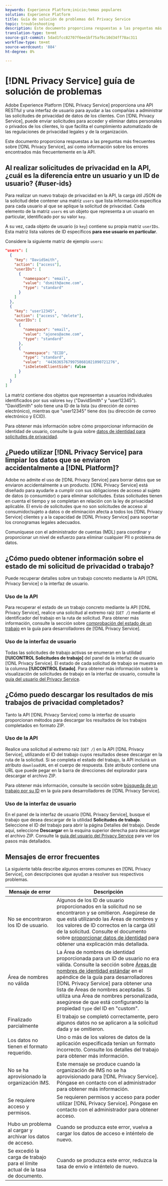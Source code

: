 ```yaml
---
keywords: Experience Platform;inicio;temas populares
solution: Experience Platform
title: Guía de solución de problemas del Privacy Service
topic: troubleshooting
description: Este documento proporciona respuestas a las preguntas más frecuentes sobre el Privacy Service, así como información sobre los errores encontrados más frecuentemente en la API.
translation-type: tm+mt
source-git-commit: 5dad1fcc82707f6ee1bf75af6c10d34ff78ac311
workflow-type: tm+mt
source-wordcount: '884'
ht-degree: 0%

---
```



# [!DNL Privacy Service] guía de solución de problemas

Adobe Experience Platform [!DNL Privacy Service] proporciona una API RESTful y una interfaz de usuario para ayudar a las compañías a administrar las solicitudes de privacidad de datos de los clientes. Con [!DNL Privacy Service], puede enviar solicitudes para acceder y eliminar datos personales o privados de los clientes, lo que facilita el cumplimiento automatizado de las regulaciones de privacidad legales y de la organización.

Este documento proporciona respuestas a las preguntas más frecuentes sobre [!DNL Privacy Service], así como información sobre los errores encontrados más frecuentemente en la API.

## Al realizar solicitudes de privacidad en la API, ¿cuál es la diferencia entre un usuario y un ID de usuario? {#user-ids}

Para realizar un nuevo trabajo de privacidad en la API, la carga útil JSON de la solicitud debe contener una matriz `users` que lista información específica para cada usuario al que se aplique la solicitud de privacidad. Cada elemento de la matriz `users` es un objeto que representa a un usuario en particular, identificado por su valor `key`.

A su vez, cada objeto de usuario (o `key`) contiene su propia matriz `userIDs`. Esta matriz lista valores de ID específicos **para ese usuario en particular**.

Considere la siguiente matriz de ejemplo `users`:

```json
"users": [
  {
    "key": "DavidSmith",
    "action": ["access"],
    "userIDs": [
      {
        "namespace": "email",
        "value": "dsmith@acme.com",
        "type": "standard"
      }
    ]
  },
  {
    "key": "user12345",
    "action": ["access", "delete"],
    "userIDs": [
      {
        "namespace": "email",
        "value": "ajones@acme.com",
        "type": "standard"
      },
      {
        "namespace": "ECID",
        "type": "standard",
        "value":  "443636576799758681021090721276",
        "isDeletedClientSide": false
      }
    ]
  }
]
```

La matriz contiene dos objetos que representan a usuarios individuales identificados por sus valores `key` (&quot;DavidSmith&quot; y &quot;user12345&quot;). &quot;DavidSmith&quot; solo tiene una ID de la lista (su dirección de correo electrónico), mientras que &quot;user12345&quot; tiene dos (su dirección de correo electrónico y ECID).

Para obtener más información sobre cómo proporcionar información de identidad de usuario, consulte la guía sobre [datos de identidad para solicitudes de privacidad](identity-data.md).


## ¿Puedo utilizar [!DNL Privacy Service] para limpiar los datos que se enviaron accidentalmente a [!DNL Platform]?

Adobe no admite el uso de [!DNL Privacy Service] para borrar datos que se enviaron accidentalmente a un producto. [!DNL Privacy Service] está diseñado para ayudarle a cumplir con sus obligaciones de acceso al sujeto de datos (o consumidor) o para eliminar solicitudes. Estas solicitudes tienen en cuenta el tiempo y se completan en relación con la ley de privacidad aplicable. El envío de solicitudes que no son solicitudes de acceso al consumidor/sujeto a datos o de eliminación afecta a todos los [!DNL Privacy Service] clientes y a la capacidad de [!DNL Privacy Service] para soportar los cronogramas legales adecuados.

Comuníquese con el administrador de cuentas (MDL) para coordinar y proporcionar un nivel de esfuerzo para eliminar cualquier PII o problema de datos.

## ¿Cómo puedo obtener información sobre el estado de mi solicitud de privacidad o trabajo?

Puede recuperar detalles sobre un trabajo concreto mediante la API [!DNL Privacy Service] o la interfaz de usuario.

### Uso de la API

Para recuperar el estado de un trabajo concreto mediante la API [!DNL Privacy Service], realice una solicitud al extremo raíz (`GET /`) mediante el identificador del trabajo en la ruta de solicitud. Para obtener más información, consulte la sección sobre [comprobación del estado de un trabajo](api/privacy-jobs.md#check-the-status-of-a-job) en la guía para desarrolladores de [!DNL Privacy Service].

### Uso de la interfaz de usuario

Todas las solicitudes de trabajo activas se enumeran en la utilidad **[!UICONTROL Solicitudes de trabajo]** del panel de la interfaz de usuario [!DNL Privacy Service]. El estado de cada solicitud de trabajo se muestra en la columna **[!UICONTROL Estado]**. Para obtener más información sobre la visualización de solicitudes de trabajo en la interfaz de usuario, consulte la [guía del usuario del Privacy Service](ui/user-guide.md).

## ¿Cómo puedo descargar los resultados de mis trabajos de privacidad completados?

Tanto la API [!DNL Privacy Service] como la interfaz de usuario proporcionan métodos para descargar los resultados de los trabajos completados en formato ZIP.

### Uso de la API

Realice una solicitud al extremo raíz (`GET /`) en la API [!DNL Privacy Service], utilizando el ID del trabajo cuyos resultados desee descargar en la ruta de la solicitud. Si se completa el estado del trabajo, la API incluirá un atributo `downloadURL` en el cuerpo de respuesta. Este atributo contiene una URL que puede pegar en la barra de direcciones del explorador para descargar el archivo ZIP.

Para obtener más información, consulte la sección sobre [búsqueda de un trabajo por su ID](api/privacy-jobs.md#check-the-status-of-a-job) en la guía para desarrolladores de [!DNL Privacy Service].

### Uso de la interfaz de usuario

En el panel de la interfaz de usuario [!DNL Privacy Service], busque el trabajo que desea descargar de la utilidad **Solicitudes de trabajo**. Seleccione el ID del trabajo para abrir la página Detalles del trabajo. Desde aquí, seleccione **Descargar** en la esquina superior derecha para descargar el archivo ZIP. Consulte la [guía del usuario del Privacy Service](ui/user-guide.md) para ver los pasos más detallados.

## Mensajes de error frecuentes

La siguiente tabla describe algunos errores comunes en [!DNL Privacy Service], con descripciones que ayudan a resolver sus respectivos problemas.

| Mensaje de error | Descripción |
| --- | --- |
| No se encontraron los ID de usuario. | Algunos de los ID de usuario proporcionados en la solicitud no se encontraron y se omitieron. Asegúrese de que está utilizando las Áreas de nombres y los valores de ID correctos en la carga útil de la solicitud. Consulte el documento sobre [proporcionar datos de identidad](./identity-data.md) para obtener una explicación más detallada. |
| Área de nombres no válida | La Área de nombres de identidad proporcionada para un ID de usuario no era válida. Consulte la sección sobre [Áreas de nombres de identidad estándar](./api/appendix.md#standard-namespaces) en el apéndice de la guía para desarrolladores [!DNL Privacy Service] para obtener una lista de Áreas de nombres aceptadas. Si utiliza una Área de nombres personalizada, asegúrese de que está configurando la propiedad `type` del ID en &quot;custom&quot;. |
| Finalizado parcialmente | El trabajo se completó correctamente, pero algunos datos no se aplicaron a la solicitud dada y se omitieron. |
| Los datos no tienen el formato requerido. | Uno o más de los valores de datos de la aplicación especificada tenían un formato incorrecto. Consulte los detalles del trabajo para obtener más información. |
| No se ha aprovisionado la organización IMS. | Este mensaje se produce cuando la organización de IMS no se ha aprovisionado para [!DNL Privacy Service]. Póngase en contacto con el administrador para obtener más información. |
| Se requiere acceso y permisos. | Se requieren permisos y acceso para poder utilizar [!DNL Privacy Service]. Póngase en contacto con el administrador para obtener acceso. |
| Hubo un problema al cargar y archivar los datos de acceso. | Cuando se produzca este error, vuelva a cargar los datos de acceso e inténtelo de nuevo. |
| Se excedió la carga de trabajo para el límite actual de la tasa de documento. | Cuando se produzca este error, reduzca la tasa de envío e inténtelo de nuevo. |